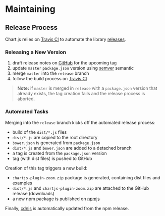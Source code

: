 # Maintaining

## Release Process

Chart.js relies on [Travis CI](https://travis-ci.org/) to automate the library [releases](https://github.com/chartjs/chartjs-plugin-zoom/releases).

### Releasing a New Version

1. draft release notes on [GitHub](https://github.com/chartjs/chartjs-plugin-zoom/releases/new) for the upcoming tag
1. update `master` `package.json` version using [semver](https://semver.org/) semantic
1. merge `master` into the `release` branch
1. follow the build process on [Travis CI](https://travis-ci.org/chartjs/chartjs-plugin-zoom)

> **Note:** if `master` is merged in `release` with a `package.json` version that already exists, the tag creation fails and the release process is aborted.

### Automated Tasks

Merging into the `release` branch kicks off the automated release process:

* build of the `dist/*.js` files
* `dist/*.js` are copied to the root directory
* `bower.json` is generated from `package.json`
* `dist/*.js` and `bower.json` are added to a detached branch
* a tag is created from the `package.json` version
* tag (with dist files) is pushed to GitHub

Creation of this tag triggers a new build:

* `chartjs-plugin-zoom.zip` package is generated, containing dist files and examples
* `dist/*.js` and `chartjs-plugin-zoom.zip` are attached to the GitHub release (downloads)
* a new npm package is published on [npmjs](https://www.npmjs.com/package/chartjs-plugin-zoom)

Finally, [cdnjs](https://cdnjs.com/libraries/chartjs-plugin-zoom) is automatically updated from the npm release.
